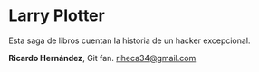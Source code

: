 # Larry Plotter

Esta saga de libros cuentan la historia de un hacker excepcional.

**Ricardo Hernández**, Git fan.
riheca34@gmail.com


